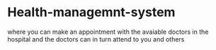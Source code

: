# Health-managemnt-system
where you can make an appointment with the avaiable doctors in the hospital and the doctors can in turn attend to you and others







 
